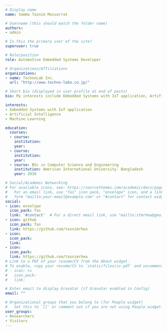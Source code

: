 ```yaml
---
# Display name
name: Samma Tasnim Mossarrat

# Username (this should match the folder name)
authors:
- admin

# Is this the primary user of the site?
superuser: true

# Role/position
role: Automotive Embedded Systems Developer

# Organizations/Affiliations
organizations:
- name: TechnoLab Inc.
  url: "http://www.techno-labo.co.jp/"

# Short bio (displayed in user profile at end of posts)
bio: My interests include Embedded Systems with IoT application, Artificial Intelligence, Machine Learning.

interests:
- Embedded Systems with IoT application
- Artificial Intelligence
- Machine Learning

education:
  courses:
  - course: 
    institution: 
    year: 
  - course: 
    institution: 
    year: 
  - course: BSc in Computer Science and Engineering
    institution: American International University- Bangladesh
    year: 2016

# Social/Academic Networking
# For available icons, see: https://sourcethemes.com/academic/docs/page-builder/#icons
#   For an email link, use "fas" icon pack, "envelope" icon, and a link in the
#   form "mailto:your-email@example.com" or "#contact" for contact widget.
social:
- icon: envelope
  icon_pack: fas
  link: '#contact'  # For a direct email link, use "mailto:stmrhea@gmail.com".
- icon: github
  icon_pack: fas
  link: https://github.com/tasnimrhea
- icon: 
  icon_pack: 
  link: 
- icon: 
  icon_pack: 
  link: https://github.com/tasnimrhea
# Link to a PDF of your resume/CV from the About widget.
# To enable, copy your resume/CV to `static/files/cv.pdf` and uncomment the lines below.
# - icon: cv
#   icon_pack: 
#   link: 

# Enter email to display Gravatar (if Gravatar enabled in Config)
email: ""

# Organizational groups that you belong to (for People widget)
#   Set this to `[]` or comment out if you are not using People widget.
user_groups:
- Researchers
- Visitors
---
```



